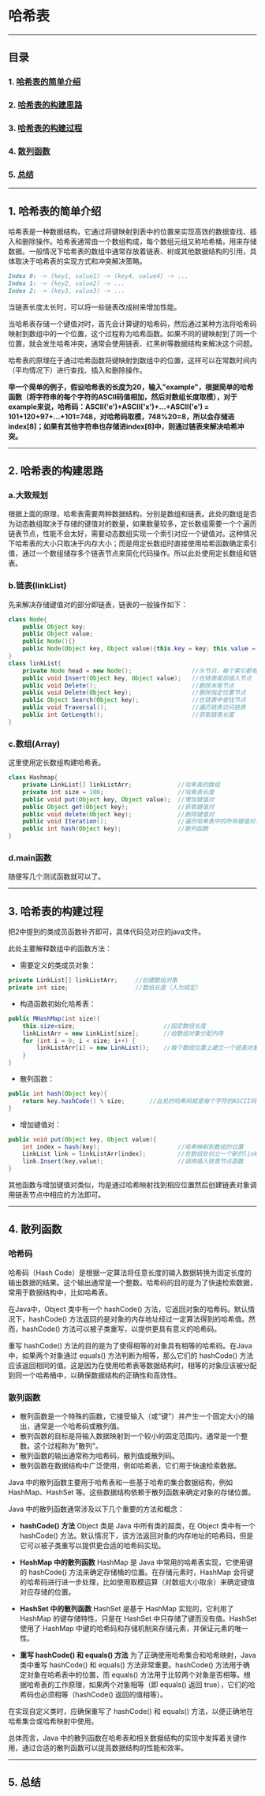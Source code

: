 # 哈希表

---
## 目录
### 1. [哈希表的简单介绍](#1-哈希表的简单介绍-)
### 2. [哈希表的构建思路](#2-哈希表的构建思路-)
### 3. [哈希表的构建过程](#3-哈希表的构建过程)
### 4. [散列函数](#4-散列函数)
### 5. [总结](#5-总结)

---

## 1. 哈希表的简单介绍  
哈希表是一种数据结构，它通过将键映射到表中的位置来实现高效的数据查找、插入和删除操作。哈希表通常由一个数组构成，每个数组元组又称哈希桶，用来存储数据。一般情况下哈希表的数组中通常存放着链表、树或其他数据结构的引用，具体取决于哈希表的实现方式和冲突解决策略。  

```markdown
Index 0: -> (key1, value1) -> (key4, value4) -> ...
Index 1: -> (key2, value2) -> ...
Index 2: -> (key3, value3) -> ...
```

当链表长度太长时，可以将一些链表改成树来增加性能。  

当哈希表存储一个键值对时，首先会计算键的哈希码，然后通过某种方法将哈希码映射到数组中的一个位置，这个过程称为哈希函数。如果不同的键映射到了同一个位置，就会发生哈希冲突，通常会使用链表、红黑树等数据结构来解决这个问题。  

哈希表的原理在于通过哈希函数将键映射到数组中的位置，这样可以在常数时间内（平均情况下）进行查找、插入和删除操作。  

**举一个简单的例子，假设哈希表的长度为20，输入"example"，根据简单的哈希函数（将字符串的每个字符的ASCII码值相加，然后对数组长度取模），对于example来说，哈希码：ASCII('e')+ASCII('x')+...+ASCII('e') = 101+120+97+...+101=748，对哈希码取模，748%20=8，所以会存储进index[8]；如果有其他字符串也存储进index[8]中，则通过链表来解决哈希冲突。**  

---
## 2. 哈希表的构建思路  
### a.大致规划  
根据上面的原理，哈希表需要两种数据结构，分别是数组和链表。此处的数组是否为动态数组取决于存储的键值对的数量，如果数量较多，定长数组需要一个个遍历链表节点，性能不会太好，需要动态数组实现一个索引对应一个键值对。这种情况下哈希表的大小只取决于内存大小；而是用定长数组时直接使用哈希函数确定索引值，通过一个数组储存多个链表节点来简化代码操作。所以此处使用定长数组和链表。  

### b.链表(linkList)
先来解决存储键值对的部分即链表，链表的一般操作如下：
```java
class Node{
    public Object key;
    public Object value;
    public Node(){}
    public Node(Object key, Object value){this.key = key; this.value = value;}
}
class linkList{
    private Node head = new Node();                 //头节点，每个索引都有一个独立的头节点
    public void Insert(Object key, Object value);   //在链表尾部插入节点
    public void Delete();                           //删除末尾节点
    public void Delete(Object key);                 //删除指定位置节点
    public Object Search(Object key);               //在链表中查找节点
    public void Traversal();                        //遍历链表访问链表
    public int GetLength();                         //获取链表长度
}
```

### c.数组(Array)  
这里使用定长数组构建哈希表。
```java
class Hashmap{
    private LinkList[] linkListArr;             //哈希表的数组
    private int size = 100;                     //哈希表长度
    public void put(Object key, Object value);  //增加键值对
    public Object get(Object key);              //获取键值对
    public void delete(Object key);             //删除键值对
    public void Iteration();                    //遍历哈希表中的所有键值对，执行特定的那个操作
    public int hash(Object key);                //散列函数
}
```

### d.main函数
随便写几个测试函数就可以了。  

---
## 3. 哈希表的构建过程
把2中提到的类成员函数补齐即可，具体代码见对应的java文件。  

此处主要解释数组中的函数方法：
- 需要定义的类成员对象：
```java
private LinkList[] linkListArr;     //创建数组对象
private int size;                   //数组长度（人为规定）
```
- 构造函数初始化哈希表：
```java
public MHashMap(int size){
    this.size=size;                         //固定数组长度
    linkListArr = new LinkList[size];       //给数组对象分配内存
    for (int i = 0; i < size; i++) {
        linkListArr[i] = new LinkList();    //每个数组位置上建立一个链表对象用来初始化链表的根节点
    }
}
```
- 散列函数：
```java
public int hash(Object key){
    return key.hashCode() % size;       //此处的哈希码就是每个字符的ASCII码值相加然后对数组长度取模
}
```
- 增加键值对：
```java
public void put(Object key, Object value){
    int index = hash(key);                      //哈希映射到数组的位置
    LinkList link = linkListArr[index];         //在数组处创立一个新的link对象
    link.Insert(key,value);                     //调用插入链表节点函数
}
```
其他函数与增加键值对类似，均是通过哈希映射找到相应位置然后创建链表对象调用链表节点中相应的方法即可。

---
## 4. 散列函数
### 哈希码  
哈希码（Hash Code）是根据一定算法将任意长度的输入数据转换为固定长度的输出数据的结果。这个输出通常是一个整数。哈希码的目的是为了快速检索数据，常用于数据结构中，比如哈希表。  

在Java中，Object 类中有一个 hashCode() 方法，它返回对象的哈希码。默认情况下，hashCode() 方法返回的是对象的内存地址经过一定算法得到的哈希值。然而，hashCode() 方法可以被子类重写，以提供更具有意义的哈希码。  

重写 hashCode() 方法的目的是为了使得相等的对象具有相等的哈希码。在Java中，如果两个对象通过 equals() 方法判断为相等，那么它们的 hashCode() 方法应该返回相同的值。这是因为在使用哈希表等数据结构时，相等的对象应该被分配到同一个哈希桶中，以确保数据结构的正确性和高效性。  

### 散列函数
- 散列函数是一个特殊的函数，它接受输入（或"键"）并产生一个固定大小的输出，通常是一个哈希码或散列值。
- 散列函数的目标是将输入数据映射到一个较小的固定范围内，通常是一个整数。这个过程称为"散列"。
- 散列函数的输出通常称为哈希码，散列值或散列码。
- 散列函数在数据结构中广泛使用，例如哈希表，它们用于快速检索数据。

Java 中的散列函数主要用于哈希表和一些基于哈希的集合数据结构，例如 HashMap、HashSet 等。这些数据结构依赖于散列函数来确定对象的存储位置。

Java 中的散列函数通常涉及以下几个重要的方法和概念：

- **hashCode() 方法**
Object 类是 Java 中所有类的超类，在 Object 类中有一个 hashCode() 方法。默认情况下，该方法返回对象的内存地址的哈希码，但是它可以被子类重写以提供更合适的哈希码实现。

- **HashMap 中的散列函数**
HashMap 是 Java 中常用的哈希表实现，它使用键的 hashCode() 方法来确定存储桶的位置。在存储元素时，HashMap 会将键的哈希码进行进一步处理，比如使用取模运算（对数组大小取余）来确定键值对应存储的位置。

- **HashSet 中的散列函数**
HashSet 是基于 HashMap 实现的，它利用了 HashMap 的键存储特性，只是在 HashSet 中只存储了键而没有值。HashSet 使用了 HashMap 中键的哈希码和存储机制来存储元素，并保证元素的唯一性。

- **重写 hashCode() 和 equals() 方法**
为了正确使用哈希集合和哈希映射，Java 类中重写 hashCode() 和 equals() 方法非常重要。hashCode() 方法用于确定对象在哈希表中的位置，而 equals() 方法用于比较两个对象是否相等。根据哈希表的工作原理，如果两个对象相等（即 equals() 返回 true），它们的哈希码也必须相等（hashCode() 返回的值相等）。

在实现自定义类时，应确保重写了 hashCode() 和 equals() 方法，以便正确地在哈希集合或哈希映射中使用。

总体而言，Java 中的散列函数在哈希表和相关数据结构的实现中发挥着关键作用，通过合适的散列函数可以提高数据结构的性能和效率。

---
## 5. 总结
